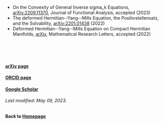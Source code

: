 * On the Convexity of General Inverse sigma_k Equations, [arXiv:2209.11370](https://arxiv.org/abs/2209.11370),  Journal of Functional Analysis, accepted (2023)
* The deformed Hermitian--Yang--Mills Equation, the Positivstellensatz, and the Solvability, [arXiv:2201.01438](https://arxiv.org/abs/2201.01438) (2022)
* Deformed Hermitian--Yang--Mills Equation on Compact Hermitian Manifolds, [arXiv](https://arxiv.org/abs/2012.00487), Mathematical Research Letters, accepted (2022)

<br />    
<br />
<br />

#### [arXiv page](https://arxiv.org/a/lin_c_7.html)
#### [ORCID page](https://orcid.org/my-orcid?orcid=0000-0002-5169-5186)
#### [Google Scholar](https://scholar.google.com/citations?user=-V_6_3sAAAAJ&hl=en)
###### Last modified: May 09, 2023.
#### Back to [Homepage](https://chaominl.github.io)
